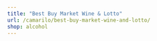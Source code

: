 ```yaml
---
title: "Best Buy Market Wine & Lotto"
url: /camarilo/best-buy-market-wine-and-lotto/
shop: alcohol
---
```

